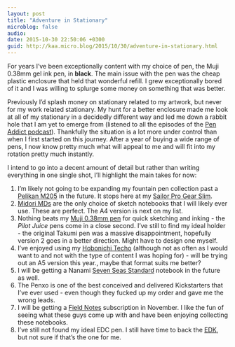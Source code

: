 ```yaml
---
layout: post
title: "Adventure in Stationary"
microblog: false
audio: 
date: 2015-10-30 22:50:06 +0300
guid: http://kaa.micro.blog/2015/10/30/adventure-in-stationary.html
---
```

<p>For years I&rsquo;ve been exceptionally content with my choice of pen, the Muji 0.38mm gel ink pen, in <strong>black</strong>. The main issue with the pen was the cheap plastic enclosure that held that wonderful refill. I grew exceptionally bored of it and I was willing to splurge some money on something that was better.</p>

<p>Previously I&rsquo;d splash money on stationary related to my artwork, but never for my work related stationary. My hunt for a better enclosure made me look at all of my stationary in a decidedly different way and led me down a rabbit hole that I am yet to emerge from (listened to all the episodes of the <a href="http://www.relay.fm/penaddict">Pen Addict podcast</a>). Thankfully the situation is a lot more under control than when I first started on this journey. After a year of buying a wide range of pens, I now know pretty much what will appeal to me and will fit into my rotation pretty much instantly.</p>

<p>I intend to go into a decent amount of detail but rather than writing everything in one single shot, I&rsquo;ll highlight the main takes for now:</p>

<ol><li>I&rsquo;m likely not going to be expanding my fountain pen collection past a <a href="http://www.pelikan.com/pulse/Pulsar/en_US_INTL.FWI.displayShop.106959./classic-205-black-silver">Pelikan M205</a> in the future. It stops here at my <a href="http://www.sailorpen.com/professional-gear.html">Sailor Pro Gear Slim</a>.</li>
<li><a href="http://www.midori-japan.co.jp/md/en/products/notebook.html">Midori MDs</a> are the only choice of sketch notebooks that I will likely ever use. These are perfect. The A4 version is next on my list.</li>
<li>Nothing beats my <a href="http://www.muji.eu/pages/online.asp?Sec=13&amp;Sub=52">Muji 0.38mm pen</a> for quick sketching and inking - the <em>Pilot Juice</em> pens come in a close second. I&rsquo;ve still to find my ideal holder - the original Takumi pen was a massive disappointment, hopefully version 2 goes in a better direction. Might have to design one myself.</li>
<li>I&rsquo;ve enjoyed using my <a href="http://www.1101.com/store/techo/2016/planner/index.html">Hobonichi Techo</a> (although not as often as I would want to and not with the type of content I was hoping for) - will be trying out an A5 version this year., maybe that format suits me better?</li>
<li>I will be getting a Nanami <a href="http://www.nanamipaper.com/products/copy-of-seven-seas-standard-a5-blank-journal.html">Seven Seas Standard</a> notebook in the future as well.</li>
<li>The Penxo is one of the best conceived and delivered Kickstarters that I&rsquo;ve ever used - even though they fucked up my order and gave me the wrong leads.</li>
<li>I will be getting a <a href="http://fieldnotesbrand.com/colors/">Field Notes</a> subscription in November. I like the fun of seeing what these guys come up with and have been enjoying collecting these notebooks.</li>
<li>I&rsquo;ve still not found my ideal EDC pen. I still have time to back the <a href="https://www.massdrop.com/buy/karas-kustoms-edk">EDK</a>, but not sure if that&rsquo;s the one for me.</li>
</ol>
